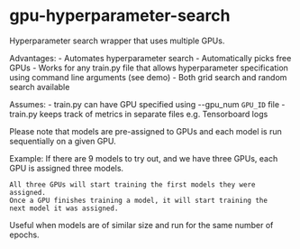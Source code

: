 # gpu-hyperparameter-search
Hyperparameter search wrapper that uses multiple GPUs.

Advantages:
    - Automates hyperparameter search
    - Automatically picks free GPUs
    - Works for any train.py file that allows hyperparameter specification using
    command line arguments (see demo)
    - Both grid search and random search available

Assumes:
    - train.py can have GPU specified using --gpu_num `GPU_ID` file
    - train.py keeps track of metrics in separate files e.g. Tensorboard logs

Please note that models are pre-assigned to GPUs and each model is run sequentially
on a given GPU.

Example:
    If there are 9 models to try out, and we have three GPUs,
    each GPU is assigned three models.

    All three GPUs will start training the first models they were assigned.
    Once a GPU finishes training a model, it will start training the
    next model it was assigned.

Useful when models are of similar size and run for the same number of epochs.
